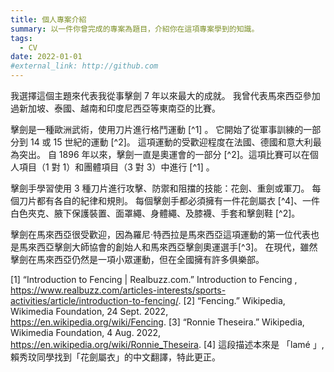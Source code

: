 ```yaml
---
title: 個人專案介紹
summary: 以一件你曾完成的專案為題目，介紹你在這項專案學到的知識。
tags:
  - CV
date: 2022-01-01
#external_link: http://github.com
---
```


我選擇這個主題來代表我從事擊劍 7 年以來最大的成就。 我曾代表馬來西亞參加過新加坡、泰國、越南和印度尼西亞等東南亞的比賽。

擊劍是一種歐洲武術，使用刀片進行格鬥運動 [^1] 。 它開始了從軍事訓練的一部分到 14 或 15 世紀的運動 [^2]。 這項運動的受歡迎程度在法國、德國和意大利最為突出。 自 1896 年以來，擊劍一直是奧運會的一部分 [^2]。這項比賽可以在個人項目（1 對 1）和團體項目（3 對 3）中進行 [^1] 。


擊劍手學習使用 3 種刀片進行攻擊、防禦和阻擋的技能：花劍、重劍或軍刀。 每個刀片都有各自的紀律和規則。 每個擊劍手都必須擁有一件花劍屬衣 [^4]、一件白色夾克、腋下保護裝置、面罩繩、身體繩、及膝襪、手套和擊劍鞋 [^2]。


擊劍在馬來西亞很受歡迎，因為羅尼·特西拉是馬來西亞這項運動的第一位代表也是馬來西亞擊劍大師協會的創始人和馬來西亞擊劍奧運選手[^3]。 在現代，雖然擊劍在馬來西亞仍然是一項小眾運動，但在全國擁有許多俱樂部。

[1]  “Introduction to Fencing | Realbuzz.com.” Introduction to Fencing , https://www.realbuzz.com/articles-interests/sports-activities/article/introduction-to-fencing/. 
[2] “Fencing.” Wikipedia, Wikimedia Foundation, 24 Sept. 2022, https://en.wikipedia.org/wiki/Fencing. 
[3] “Ronnie Theseira.” Wikipedia, Wikimedia Foundation, 4 Aug. 2022, https://en.wikipedia.org/wiki/Ronnie_Theseira. 
[4] 這段描述本來是 「lamé 」, 賴秀玟同學找到「花劍屬衣」的中文翻譯，特此更正。
